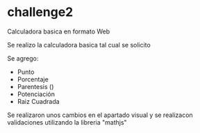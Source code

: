 # challenge2

Calculadora basica en formato Web

Se realizo la calculadora basica tal cual se solicito

Se agrego:
- Punto
- Porcentaje
- Parentesis ()
- Potenciación
- Raiz Cuadrada

Se realizaron unos cambios en el apartado visual y se realizacon validaciones utilizando la libreria "mathjs"